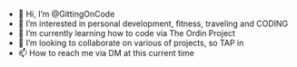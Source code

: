 - 👋 Hi, I’m @GittingOnCode
- 👀 I’m interested in personal development, fitness, traveling and CODING
- 🌱 I’m currently learning how to code via The Ordin Project
- 💞️ I’m looking to collaborate on various of projects, so TAP in
- 📫 How to reach me via DM at this current time

<!---
GittingOnCode/GittingOnCode is a ✨ special ✨ repository because its `README.md` (this file) appears on your GitHub profile.
You can click the Preview link to take a look at your changes.
--->
